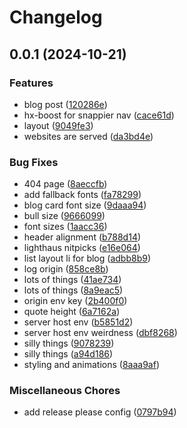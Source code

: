 # Changelog

## 0.0.1 (2024-10-21)


### Features

* blog post ([120286e](https://github.com/shanehull/shanehull.com/commit/120286e7bf1c5279b13f233538288e0b16f9c4e9))
* hx-boost for snappier nav ([cace61d](https://github.com/shanehull/shanehull.com/commit/cace61d28ea6e8662066db775585fb78aeb7e5c7))
* layout ([9049fe3](https://github.com/shanehull/shanehull.com/commit/9049fe385cb58c75d77cf1d49eb427e5e230baaa))
* websites are served ([da3bd4e](https://github.com/shanehull/shanehull.com/commit/da3bd4e4e43ed992c4b278820e9ab65b357c8781))


### Bug Fixes

* 404 page ([8aeccfb](https://github.com/shanehull/shanehull.com/commit/8aeccfbe5284c7f0327b412415a721bf2dd5e11b))
* add fallback fonts ([fa78299](https://github.com/shanehull/shanehull.com/commit/fa782994950d52b21cf2849cb8ac3e14d76d1b09))
* blog card font size ([9daaa94](https://github.com/shanehull/shanehull.com/commit/9daaa949fb48c744b848223ebf797105c8fe079c))
* bull size ([9666099](https://github.com/shanehull/shanehull.com/commit/96660999b678470bc6c27e6814f7012f8399a7b1))
* font sizes ([1aacc36](https://github.com/shanehull/shanehull.com/commit/1aacc3686507e070daaed6d1db96e0386a24652e))
* header alignment ([b788d14](https://github.com/shanehull/shanehull.com/commit/b788d14c5f29996923e86dcaace748617106d683))
* lighthaus nitpicks ([e16e064](https://github.com/shanehull/shanehull.com/commit/e16e064be2109dec1b67a53a9aec11c6c90f1b02))
* list layout li for blog ([adbb8b9](https://github.com/shanehull/shanehull.com/commit/adbb8b93a518375d6503d08a480affff2c847574))
* log origin ([858ce8b](https://github.com/shanehull/shanehull.com/commit/858ce8b245731a0257448d4762e58e69028e8368))
* lots of things ([41ae734](https://github.com/shanehull/shanehull.com/commit/41ae73430bf54c7e7f65f4c8812478a88a95c89f))
* lots of things ([8a9eac5](https://github.com/shanehull/shanehull.com/commit/8a9eac56fc34e2b0b3a31fa93b9ad0630eb32476))
* origin env key ([2b400f0](https://github.com/shanehull/shanehull.com/commit/2b400f0f3ed9c0037f84257a3a56c85e9b5dd073))
* quote height ([6a7162a](https://github.com/shanehull/shanehull.com/commit/6a7162a31225f18e8a31cef2317b9aae96cd90ae))
* server host env ([b5851d2](https://github.com/shanehull/shanehull.com/commit/b5851d28bee9d63d201ff183f2b153bded55552b))
* server host env weirdness ([dbf8268](https://github.com/shanehull/shanehull.com/commit/dbf8268dcf33220f68c4a610fe5bb7bad3932d37))
* silly things ([9078239](https://github.com/shanehull/shanehull.com/commit/90782397283baad2fe8e87da6e6aac96b8ae8e94))
* silly things ([a94d186](https://github.com/shanehull/shanehull.com/commit/a94d1864b458bf41e0dd33842d0a0cf8bdf3e98c))
* styling and animations ([8aaa9af](https://github.com/shanehull/shanehull.com/commit/8aaa9af5e142a8e919834f175b425690c1dc86eb))


### Miscellaneous Chores

* add release please config ([0797b94](https://github.com/shanehull/shanehull.com/commit/0797b9479aa4c98eaf5aa0323ef275eeb7720613))
